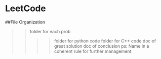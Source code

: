 # LeetCode
##File Organization
>>folder for each prob
>>>>folder for python code
>>>>folder for C++ code
>>>>doc of great solution
>>>>doc of conclusion
ps: Name in a coherent rule for further management


